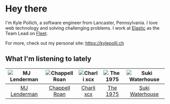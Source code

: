 # Hey there


I'm Kyle Pollich, a software engineer from Lancaster, Pennsylvania. I love web technology and solving challenging problems.
I work at [Elastic](https://www.elastic.co/) as the Team Lead on [Fleet](https://www.elastic.co/guide/en/fleet/current/fleet-overview.html).

For more, check out my personal site: https://kylepolli.ch

## What I'm listening to lately

<!-- begin artists -->
  |![MJ Lenderman](https://i.scdn.co/image/ab6761610000f17827fa0080c12d5330cf5562b8)|![Chappell Roan](https://i.scdn.co/image/ab6761610000f178cde5a0d57c1b79de5fce6bee)|![Charli xcx](https://i.scdn.co/image/ab6761610000f178936885667ef44c306483c838)|![The 1975](https://i.scdn.co/image/ab6761610000f17889348336354096fd4e36ca73)|![Suki Waterhouse](https://i.scdn.co/image/ab6761610000f178c2bb10016e2e142f397f780c)|
  |:---:|:---:|:---:|:---:|:---:|
  |[MJ Lenderman](https://open.spotify.com/artist/4tK6Z8fK7Sc9133byjPGIT)|[Chappell Roan](https://open.spotify.com/artist/7GlBOeep6PqTfFi59PTUUN)|[Charli xcx](https://open.spotify.com/artist/25uiPmTg16RbhZWAqwLBy5)|[The 1975](https://open.spotify.com/artist/3mIj9lX2MWuHmhNCA7LSCW)|[Suki Waterhouse](https://open.spotify.com/artist/5GGJosGMs08YEmKTZJe1fL)|
<!-- end artists -->
